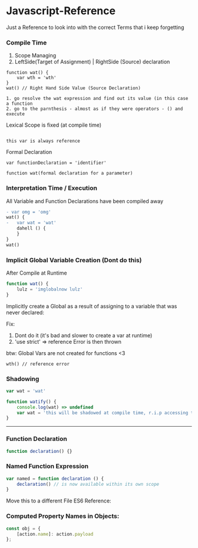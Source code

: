 # Javascript-Reference
Just a Reference to look into with the correct Terms that i keep forgetting 


### Compile Time
1. Scope Managing
1. LeftSide(Target of Assignment) | RightSide (Source) declaration

```
function wat() {
    var wth = 'wth'
}
wat() // Right Hand Side Value (Source Declaration)

1. go resolve the wat expression and find out its value (in this case a function 
2. go to the parnthesis - almost as if they were operators - () and execute 
```


Lexical Scope is fixed (at compile time)

```

this var is always reference 
```
Formal Declaration
```
var functionDeclaration = 'identifier'

function wat(formal declaration for a parameter)
```

### Interpretation Time / Execution
All Variable and Function Declarations have been compiled away

```diff
- var omg = 'omg'
wat() {
-   var wat = 'wat'
    dahell () {
    }
}
wat()
```


### Implicit Global Variable Creation (Dont do this)

After Compile at Runtime 
```js
function wat() {
    lulz = 'imglobalnow lulz'
}
```
Implicitly create a Global as a result of assigning to a variable that was never declared:

Fix:
1.  Dont do it (it's bad and slower to create a var at runtime)
1. 'use strict' => reference Error is then thrown


btw: Global Vars are not created for functions <3
```
wth() // reference error
```


### Shadowing ###

```js
var wat = 'wat'

function watify() {
    console.log(wat) => undefined
    var wat = 'this will be shadowed at compile time, r.i.p accessing this lexically at runtime (screw window.wat which only works because we are one level deep)'
}
```


-----------

### Function Declaration

```js
function declaration() {}
```

### Named Function Expression

```js
var named = function declaration () {
    declaration() // is now available within its own scope
}
```

Move this to a different File ES6 Reference:

### Computed Property Names in Objects:

```js
const obj = {
    [action.name]: action.payload
};
```




